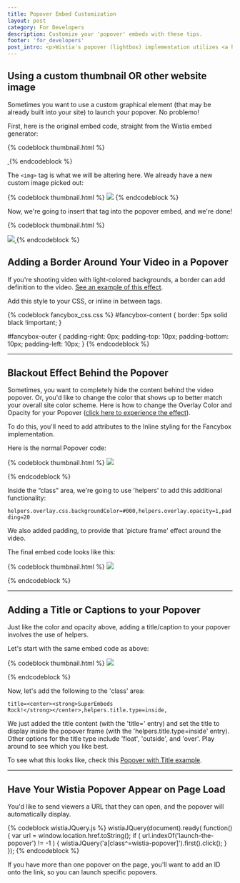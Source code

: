 ```yaml
---
title: Popover Embed Customization
layout: post
category: For Developers
description: Customize your 'popover' embeds with these tips.
footer: 'for_developers'
post_intro: <p>Wistia's popover (lightbox) implementation utilizes <a href='http://http://fancybox.net/'>Fancybox</a>, a plug-in for jQuery. The Fancybox API gives access to all kinds of custom effects and settings that Wistia users can access. Here are a few of our favorites that we've helped customers implement.</p>
---
```


## Using a custom thumbnail OR other website image

Sometimes you want to use a custom graphical element (that may be already built
into your site) to launch your popover. No problemo!

First, here is the original embed code, straight from the Wistia embed generator:

{% codeblock thumbnail.html %}
<a href="http://fast.wistia.net/embed/iframe/sb22fqki3j?autoPlay=true&controlsVisibleOnLoad=true&playButton=false&playerColor=F36F36&popover=true&version=v1&videoHeight=360&videoWidth=640" class="wistia-popover[height=360,playerColor=F36F36,width=640]">

<img src="http://embed.wistia.com/deliveries/34d01c07ff2da906b092c8ba1c75b0c345006340.jpg?image_play_button=false&image_play_button_color=F36F36e0&image_crop_resized=150x84" alt="" />

</a>
<script charset="ISO-8859-1" src="http://fast.wistia.com/static/popover-v1.js"></script>
{% endcodeblock %}

The `<img>` tag is what we will be altering here. We already have a new custom image
picked out:

{% codeblock thumbnail.html %}
<img src="http://wistia.com/doc/custom-image-for-example-purposes.jpg" />
{% endcodeblock %}

Now, we're going to insert that tag into the popover embed, and we're done!

{% codeblock thumbnail.html %}
<a href="http://fast.wistia.net/embed/iframe/sb22fqki3j?autoPlay=true&controlsVisibleOnLoad=true&playButton=false&playerColor=F36F36&popover=true&version=v1&videoHeight=360&videoWidth=640" class="wistia-popover[height=360,playerColor=F36F36,width=640]">

<img src="http://wistia.com/doc/custom-image-for-example-purposes.jpg" />

</a>
<script charset="ISO-8859-1" src="http://fast.wistia.com/static/popover-v1.js"></script>
{% endcodeblock %}


## Adding a Border Around Your Video in a Popover

If you're shooting video with light-colored backgrounds, a border can add definition to the video. <a id="a141167104_videoPopup" href="//app.wistia.com/embed/medias/4e21ff57d7.html?width=640&height=290&autoplay=false&playbutton=true&controls_visible=false&end_video_behavior=default">See an example of this effect</a><script type="text/javascript" src="//static.wistia.com/popover/popover.js"></script><script type="text/javascript">Wistia.requireFancyBoxAssets(function() {Wistia.fancyBoxJQuery("#a141167104_videoPopup").fancybox({type: "iframe",width: 640,height: 290,});});</script>.

Add this style to your CSS, or inline in between tags.

{% codeblock fancybox_css.css %}
#fancybox-content {
  border: 5px solid black !important;
}

#fancybox-outer {
  padding-right: 0px;
  padding-top: 10px;
  padding-bottom: 10px;
  padding-left: 10px;
}
{% endcodeblock %}

---

## Blackout Effect Behind the Popover

Sometimes, you want to completely hide the content behind the video popover. Or, you'd like to change the color that shows up to better match your overall site color scheme. Here is how to change the Overlay Color and Opacity for your Popover (<a href="http://fast.wistia.com/embed/iframe/e6bfb5acbd?videoWidth=640&videoHeight=360&controlsVisibleOnLoad=true&autoPlay=true&popover=true"
class='wistia-popover[width=640,height=360,playerColor=#636155,helpers.overlay.css.backgroundColor=#000,helpers.overlay.opacity=1,padding=60,]'>click here to experience the effect</a><script charset="ISO-8859-1" src="http://fast.wistia.com/static/popover-v1.js"></script>).

To do this, you'll need to add attributes to the Inline styling for the Fancybox implementation. 

Here is the normal Popover code:

{% codeblock thumbnail.html %}
<a href="http://fast.wistia.com/embed/iframe/e6bfb5acbd?videoWidth=640&videoHeight=360&controlsVisibleOnLoad=true&autoPlay=true&popover=true" 
class="wistia-popover[width=640,height=360,playerColor=#636155]"><img src="http://embed.wistia.com/deliveries/d88b25fd28dda2795fa3c754f6d08221cfb8b206.jpg?image_play_button=true&image_crop_resized=150x84" /></a>
<script charset="ISO-8859-1" src="http://fast.wistia.com/static/popover-v1.js"></script>
{% endcodeblock %}

Inside the “class” area, we're going to use 'helpers' to add this additional functionality:

<code class="full_width">helpers.overlay.css.backgroundColor=#000,helpers.overlay.opacity=1,padding=20</code>

We also added padding, to provide that 'picture frame' effect around the video.


The final embed code looks like this:

{% codeblock thumbnail.html %}
<a href="http://fast.wistia.com/embed/iframe/e6bfb5acbd?videoWidth=640&videoHeight=360&controlsVisibleOnLoad=true&autoPlay=true&popover=true" 
class="wistia-popover[width=640,height=360,playerColor=#636155]"><img src="http://embed.wistia.com/deliveries/d88b25fd28dda2795fa3c754f6d08221cfb8b206.jpg?image_play_button=true&image_crop_resized=150x84" /></a>
<script charset="ISO-8859-1" src="http://fast.wistia.com/static/popover-v1.js"></script>
{% endcodeblock %}

---

## Adding a Title or Captions to your Popover

Just like the color and opacity above, adding a title/caption to your popover involves the use of helpers.


Let's start with the same embed code as above:

{% codeblock thumbnail.html %}
<a href="http://fast.wistia.com/embed/iframe/e6bfb5acbd?videoWidth=640&videoHeight=360&controlsVisibleOnLoad=true&autoPlay=true&popover=true" 
class="wistia-popover[width=640,height=360,playerColor=#636155]"><img src="http://embed.wistia.com/deliveries/d88b25fd28dda2795fa3c754f6d08221cfb8b206.jpg?image_play_button=true&image_crop_resized=150x84" /></a>
<script charset="ISO-8859-1" src="http://fast.wistia.com/static/popover-v1.js"></script>
{% endcodeblock %}

Now, let's add the following to the 'class' area:

<code class="full_width">title=&lt;center&gt;&lt;strong&gt;SuperEmbeds Rock!&lt;/strong&gt;&lt;/center&gt;,helpers.title.type=inside,</code>

We just added the title content (with the 'title=' entry) and set the title to display inside the popover frame (with the 'helpers.title.type=inside' entry).  Other options for the title type include 'float', 'outside', and 'over'.  Play around to see which you like best.


To see what this looks like, check this <a href="http://fast.wistia.com/embed/iframe/19bd8cf131?videoWidth=640&videoHeight=360&controlsVisibleOnLoad=true&autoPlay=true&popover=true" class='wistia-popover[width=640,height=360,playerColor=#636155,helpers.overlay.css.backgroundColor=#000,helpers.overlay.opacity=1,title=<center><strong>SuperEmbeds Rock!</strong></center>,helpers.title.type=inside,padding=60,]'>Popover with Title example</a><script charset="ISO-8859-1" src="http://fast.wistia.com/static/popover-v1.js"></script>.

--- 

## Have Your Wistia Popover Appear on Page Load

You'd like to send viewers a URL that they can open, and the popover will automatically display.

{% codeblock wistiaJQuery.js %}
wistiaJQuery(document).ready( function() {
  var url = window.location.href.toString();
  if ( url.indexOf('launch-the-popover') != -1 )
  {
    wistiaJQuery('a[class^=wistia-popover]').first().click();
  }
});
{% endcodeblock %}

If you have more than one popover on the page, you'll want to add an ID onto the link, so you can launch specific popovers.

